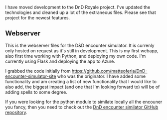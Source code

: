 I have moved development to the DnD Royale project. I've updated the technologies and cleaned up a lot of the extraneous files. Please see that project for the newest features.
## Webserver
This is the webserver files for the D&D encounter simulator. It is currenly only hosted on request as it's still in development.
This is my first webapp, also first time working with Python, and deploying my own code.
I'm currently using Flask and deploying the app to Azure.

I grabbed the code initially from 
https://github.com/matteoferla/DnD-encounter-simulator-site
who was the originator.
I have added some functionality and am creating a list of new functionality that I would like to also add, the biggest impact (and one that I'm looking forward to) will be of adding spells to some degree.

If you were looking for the python module to similate locally all the encouner you fancy, then you need to check out the [DnD encounter similator  GitHub repository](https://github.com/matteoferla/DnD-battler).
